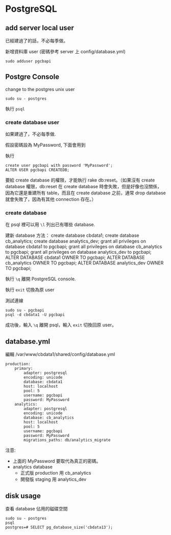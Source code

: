 # PostgreSQL

## add server local user

已經建過了的話，不必每季做。

新增資料庫 user (密碼參考 server 上 config/database.yml)

    sudo adduser pgcbapi

## Postgre Console

change to the postgres unix user

    sudo su - postgres

執行 `psql`

### create database user

如果建過了，不必每季做.

假設密碼設為 MyPassword, 下面會用到

執行

    create user pgcbapi with password 'MyPassword';
    ALTER USER pgcbapi CREATEDB;

要給 create database 的權限，才能執行 rake db:reset。（如果沒有 create database 權限，db:reset 在 create database 時會失敗，但是好像也沒關係，因為它還是重建所有 table，而且在 create database 之前，通常 drop database 就會失敗了，因為有其他 connection 存在。）

### create database

在 psql 裡可以用 `\l` 列出已有哪些 database.

建新 database 方法：
    create database cbdata1;
    create database cb_analytics;
    create database analytics_dev;
    grant all privileges on database cbdata1 to pgcbapi;
    grant all privileges on database cb_analytics to pgcbapi;
    grant all privileges on database analytics_dev to pgcbapi;
    ALTER DATABASE cbdata1 OWNER TO pgcbapi;
    ALTER DATABASE cb_analytics OWNER TO pgcbapi;
    ALTER DATABASE analytics_dev OWNER TO pgcbapi;

執行 `\q` 離開 PostgreSQL console.

執行 `exit` 切換為原 user

測試連線

    sudo su - pgcbapi
    psql -d cbdata1 -U pgcbapi

成功後，輸入 `\q` 離開 psql，輸入 `exit` 切換回原 user。

## database.yml

編輯 /var/www/cbdata1/shared/config/database.yml

    production:
        primary:
            adapter: postgresql
            encoding: unicode
            database: cbdata1
            host: localhost
            pool: 5
            username: pgcbapi
            password: MyPassword
        analytics:
            adapter: postgresql
            encoding: unicode
            database: cb_analytics
            host: localhost
            pool: 5
            username: pgcbapi
            password: MyPassword
            migrations_paths: db/analytics_migrate

注意:

* 上面的 MyPassword 要取代為真正的密碼。
* analytics database
  * 正式版 production 用 cb_analytics
  * 開發版 staging    用 analytics_dev

## disk usage

查看 database 佔用的磁碟空間

    sudo su - postgres
    psql
    postgres=# SELECT pg_database_size('cbdata13');
